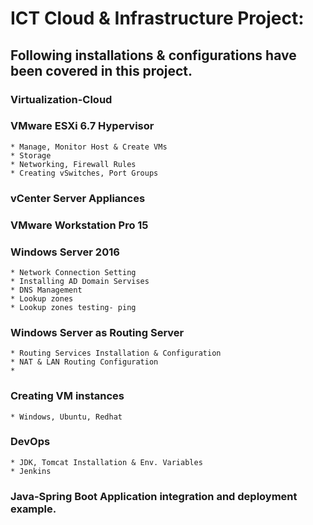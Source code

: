 # ICT Cloud & Infrastructure Project:

## Following installations & configurations have been covered in this project.

### Virtualization-Cloud

### VMware ESXi 6.7 Hypervisor

    * Manage, Monitor Host & Create VMs
    * Storage
    * Networking, Firewall Rules
    * Creating vSwitches, Port Groups

### vCenter Server Appliances

### VMware Workstation Pro 15

### Windows Server 2016

    * Network Connection Setting
    * Installing AD Domain Servises
    * DNS Management
    * Lookup zones
    * Lookup zones testing- ping

### Windows Server as Routing Server

    * Routing Services Installation & Configuration
    * NAT & LAN Routing Configuration
    *

### Creating VM instances

    * Windows, Ubuntu, Redhat

### DevOps

    * JDK, Tomcat Installation & Env. Variables
    * Jenkins

### Java-Spring Boot Application integration and deployment example.
